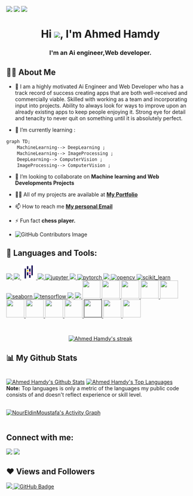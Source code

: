 <a href="#"><img width="30%" height="auto" src="https://i.imgur.com/yd5XdoU.png " height="90px"/></a>
<a href="#"><img width="30%" height="auto" src="https://i.imgur.com/nBGdrNe.png " height="90px"/></a>
<a href="#"><img width="30%" height="auto" src="https://i.imgur.com/fCrmHuL.png " height="90px"/></a>

<h1 align="center">Hi <img src="https://raw.githubusercontent.com/MartinHeinz/MartinHeinz/master/wave.gif" width="30px">, I'm Ahmed Hamdy</h1>
<h3 align="center">I'm an  Ai engineer,Web developer.</h3>


## 🙋‍♂️ About Me

- 🔭 I am a highly motivated Ai Engineer and Web Developer who has a track record of success creating apps that are both well-received and 
commercially viable. Skilled with working as a team and incorporating input into projects. Ability to always look for ways to improve upon an already existing apps to keep people enjoying it. Strong eye for detail and tenacity to never quit on something until it is absolutely 
perfect.

- 🌱 I’m currently learning :
```mermaid
graph TD;
    MachineLearning--> DeepLearning ;
    MachineLearning--> ImageProcessing ;
    DeepLearning--> ComputerVision ;
    ImageProcessing--> ComputerVision ;

```
- 👯 I’m looking to collaborate on **Machine learning and Web Developments Projects**

- 👨‍💻 All of my projects are available at **[My Portfolio]([https://github.com/ahmedovich19](https://github.com/ahmedovich19))**

- 📫 How to reach me **[My personal Email](mailto:ahmed_hamdy19593@yahoo.com)**

- ⚡ Fun fact **chess player.**

-  ![GitHub Contributors Image](https://contrib.rocks/image?repo=ahmedovich19/github-readme-streak-stats)

## 🚀 Languages and Tools:

<p align="left">
    <a href="https://www.python.org" target="_blank"> <img src="https://img.icons8.com/color/48/000000/python.png"/> </a> 
    <a href="https://numpy.org/" target="_blank"> <img src="https://img.icons8.com/color/48/000000/numpy.png"/> </a> 
    <a href="https://pandas.pydata.org/" target="_blank" rel="noreferrer"> <img src="https://raw.githubusercontent.com/devicons/devicon/2ae2a900d2f041da66e950e4d48052658d850630/icons/pandas/pandas-original.svg" alt="pandas" width="40" height="40"/> </a>    
    <a href="https://git-scm.com/" target="_blank"> <img src="https://img.icons8.com/color/48/000000/git.png"/> </a> 
    <a href="https://jupyter.org/" target="_blank"> <img src="https://img.icons8.com/fluency/48/000000/jupyter.png" alt="jupyter" width="48" height="48"/> </a> 
    <a href="https://www.spyder-ide.org/" target="_blank"> <img src="https://img.icons8.com/fluency/48/000000/spyder-ide-5.png"/> </a> 
    <a href="https://pytorch.org/" target="_blank" rel="noreferrer"> <img src="https://www.vectorlogo.zone/logos/pytorch/pytorch-icon.svg" alt="pytorch" width="40" height="40"/> </a>
    <a href="https://scipy.org" target="_blank"> <img src="https://img.icons8.com/ios-filled/50/000000/snake.png"/> </a>
    <a href="https://opencv.org/" target="_blank"> <img src="https://img.icons8.com/color/48/000000/opencv.png" alt="opencv" width="40" height="40"/> </a>
    <a href="https://scikit-learn.org/" target="_blank" rel="noreferrer"> <img src="https://upload.wikimedia.org/wikipedia/commons/0/05/Scikit_learn_logo_small.svg" alt="scikit_learn" width="40" height="40"/> </a> 
    <a href="https://seaborn.pydata.org/" target="_blank" rel="noreferrer"> <img src="https://seaborn.pydata.org/_images/logo-mark-lightbg.svg" alt="seaborn" width="40" height="40"/> </a> 
    <a href="https://www.tensorflow.org" target="_blank" rel="noreferrer"> <img src="https://www.vectorlogo.zone/logos/tensorflow/tensorflow-icon.svg" alt="tensorflow" width="40" height="40"/> </a>
    <a href="https://www.w3.org/html/" target="_blank"> <img src="https://img.icons8.com/color/48/000000/html-5.png"/> </a> 
    <a href="https://www.w3schools.com/python/default.asp" target="_blank"> <img src="https://img.icons8.com/color/48/000000/css3.png"/> </a> 
    <a href="https://www.javascript.com/" target="_blank"> <img src="https://img.icons8.com/?size=256&id=108784&format=png" width="48" height="48"/> </a>
    <a href="https://jquery.com/" target="_blank"> <img src="https://cdn.iconscout.com/icon/free/png-256/free-jquery-8-1175153.png" width="48" height="48"/> </a> 
    <a  href="https://vuejs.org/" target="_blank"> <img src="https://cdn.iconscout.com/icon/free/png-256/free-vuejs-1175052.png" width="48" height="48"/> </a> 
    <a  href="https://getbootstrap.com/" target="_blank"> <img src="https://cdn.iconscout.com/icon/free/png-256/free-bootstrap-6-1175203.png" width="48" height="48"/> </a> 
    <a href="https://www.php.net/" target="_blank"> <img src="https://cdn.iconscout.com/icon/premium/png-256-thumb/php-2752101-2284918.png"width="48" height="48"/> </a> 
    <a href="https://wordpress.com/" target="_blank"> <img src="https://img.icons8.com/?size=256&id=13664&format=png" width="48" height="48"/> </a>
    <a href="https://laravel.com/" target="_blank"> <img src="https://cdn.iconscout.com/icon/free/png-256/free-laravel-226015.png" width="48" height="48"/> </a>
    <a href="https://flask.palletsprojects.com/" target="_blank"> <img src="https://cdn.iconscout.com/icon/free/png-256/free-flask-51-285137.png" width="48" height="48"/> </a>
    <a  href="https://www.djangoproject.com/" target="_blank"> <img src="https://cdn.iconscout.com/icon/free/png-256/free-django-11-1175036.png" width="48" height="48"/> </a>
    <a  href="" target="_blank"> <img src="https://cdn.iconscout.com/icon/premium/png-256-thumb/sql-file-2942647-2427614.png" width="48" height="48"/> </a>
    <a href="https://www.mysql.com/" target="_blank"> <img src="https://cdn.iconscout.com/icon/free/png-256/free-mysql-3521596-2945040.png" width="48" height="48"/> </a>
    <a  href="https://www.apache.org/" target="_blank"> <img src="https://cdn.iconscout.com/icon/free/png-256/free-apache-8-1174973.png" width="48" height="48"/> </a>
</p>

<!-- [![React Badge](https://img.shields.io/badge/-React-61DBFB?style=for-the-badge&labelColor=black&logo=react&logoColor=61DBFB)](#)  [![Javascript Badge](https://img.shields.io/badge/-Javascript-F0DB4F?style=for-the-badge&labelColor=black&logo=javascript&logoColor=F0DB4F)](#) [![Typescript Badge](https://img.shields.io/badge/-Typescript-007acc?style=for-the-badge&labelColor=black&logo=typescript&logoColor=007acc)](#) [![Nodejs Badge](https://img.shields.io/badge/-Nodejs-3C873A?style=for-the-badge&labelColor=black&logo=node.js&logoColor=3C873A)](#) [![GraphQL Badge](https://img.shields.io/badge/-GraphQl-e535ab?style=for-the-badge&labelColor=black&logo=node.js&logoColor=e535ab)](#) -->
<br/>

<p align="center">
    <a href="https://github.com/NourEldinMoustafa/github-readme-streak-stats">
        <img title="🔥 Get streak stats for your profile at git.io/streak-stats" alt="Ahmed Hamdy's streak" src="https://github-readme-streak-stats.herokuapp.com/?user=ahmedovich19&theme=black-ice&hide_border=true&stroke=0000&background=060A0CD0"/>
    </a>
</p>

## 📊 My Github Stats

  <br/>
    <a href="https://github.com/NourEldinMoustafa/github-readme-streak-stats"><img alt="Ahmed Hamdy's Github Stats" src="https://github-readme-stats.vercel.app/api?username=ahmedovich19&show_icons=true&count_private=true&theme=react&hide_border=true&bg_color=0D1117" /></a>
  <a href="https://github.com/NourEldinMoustafa/github-readme-stats"><img alt="Ahmed Hamdy's Top Languages" src="https://github-readme-stats.vercel.app/api/top-langs/?username=ahmedovich19&langs_count=8&count_private=true&layout=compact&theme=react&hide_border=true&bg_color=0D1117" /></a>
  <br/>
  <b>Note:</b> Top languages is only a metric of the languages my public code consists of and doesn't reflect experience or skill level.

<br/>
<br/>

<a href="https://github.com/NourEldinMoustafa/github-readme-activity-graph"><img alt="NourEldinMoustafa's Activity Graph" src="https://activity-graph.herokuapp.com/graph?username=ahmedovich19&bg_color=0D1117&color=5BCDEC&line=5BCDEC&point=FFFFFF&hide_border=true" /></a>
<br/>
<br/>

## Connect with me:
<p align="left">

<a href = "linkedin.com/in/ahmed-hamdy-al-kashky-15b13695/"><img src="https://img.icons8.com/fluent/48/000000/linkedin.png"/></a>
<a href = "https://twitter.com/ahmedovich19"><img src="https://img.icons8.com/fluent/48/000000/twitter.png"/></a>

</p>

## ❤ Views and Followers
<a href="https://github.com/NourEldinMoustafa/github-profile-views-counter">
    <img src="https://komarev.com/ghpvc/?username=SubhamRaoniar28">
</a>
<a href="https://github.com/ahmedovich19?tab=followers"><img src="https://img.shields.io/github/followers/SubhamRaoniar28?label=Followers&style=social" alt="GitHub Badge"></a>
